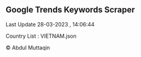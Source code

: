 

## Google Trends Keywords Scraper 
 
Last Update 28-03-2023 , 14:06:44

Country List :
VIETNAM.json



© Abdul Muttaqin 
